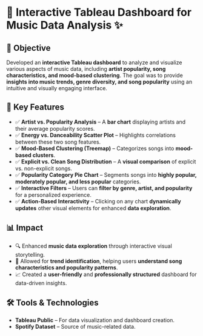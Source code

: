 # 🎵 Interactive Tableau Dashboard for Music Data Analysis ✨ 

## 📌 Objective  
Developed an **interactive Tableau dashboard** to analyze and visualize various aspects of music data, including **artist popularity, song characteristics, and mood-based clustering**. The goal was to provide **insights into music trends, genre diversity, and song popularity** using an intuitive and visually engaging interface.  

## 🚀 Key Features  
- ✅ **Artist vs. Popularity Analysis** – A **bar chart** displaying artists and their average popularity scores.  
- ✅ **Energy vs. Danceability Scatter Plot** – Highlights correlations between these two song features.  
- ✅ **Mood-Based Clustering (Treemap)** – Categorizes songs into **mood-based clusters**.  
- ✅ **Explicit vs. Clean Song Distribution** – A **visual comparison** of explicit vs. non-explicit songs.  
- ✅ **Popularity Category Pie Chart** – Segments songs into **highly popular, moderately popular, and less popular** categories.  
- ✅ **Interactive Filters** – Users can **filter by genre, artist, and popularity** for a personalized experience.  
- ✅ **Action-Based Interactivity** – Clicking on any chart **dynamically updates** other visual elements for enhanced **data exploration**.  

## 📊 Impact  
- 🔍 Enhanced **music data exploration** through interactive visual storytelling.  
- 🎯 Allowed for **trend identification**, helping users **understand song characteristics and popularity patterns**.  
- 📈 Created a **user-friendly** and **professionally structured** dashboard for data-driven insights.  

## 🛠️ Tools & Technologies  
- **Tableau Public** – For data visualization and dashboard creation.  
- **Spotify Dataset** – Source of music-related data.  
 
